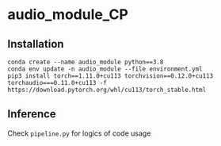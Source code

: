 # audio_module_CP

## Installation

```
conda create --name audio_module python==3.8
conda env update -n audio_module --file environment.yml
pip3 install torch==1.11.0+cu113 torchvision==0.12.0+cu113 torchaudio===0.11.0+cu113 -f https://download.pytorch.org/whl/cu113/torch_stable.html
```

## Inference
Check ```pipeline.py``` for logics of code usage
